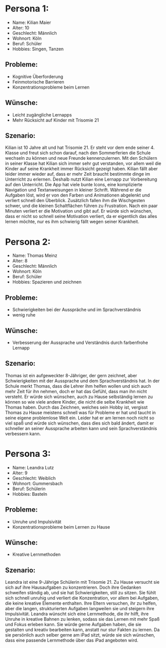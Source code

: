 # Persona 1:
- Name: Kilian Maier
- Alter: 10
- Geschlecht: Männlich
- Wohnort: Köln
- Beruf: Schüler
- Hobbies: Singen, Tanzen
## Probleme:
- Kognitive Überforderung
- Feinmotorische Barrieren
- Konzentrationsprobleme beim Lernen
## Wünsche:
- Leicht zugängliche Lernapps
- Mehr Rücksicht auf Kinder mit Trisomie 21
## Szenario:
Kilian ist 10 Jahre alt und hat Trisomie 21. Er steht vor dem ende seiner 4. Klasse und freut sich schon darauf, nach den Sommerferien die Schule wechseln zu können und neue Freunde kennenzulernen. Mit den Schülern in seiner Klasse hat Kilian sich immer sehr gut verstanden, vor allem weil die Kinder auf seine Krankheit immer Rücksicht gezeigt haben. Kilian fällt aber leider immer wieder auf, dass er mehr Zeit braucht bestimmte dinge im Unterricht zu erlernen. Deshalb nutzt Kilian eine Lernapp zur Vorbereitung auf den Unterricht. Die App hat viele bunte Icons, eine komplizierte Navigation und Textanweisungen in kleiner Schrift. Während er die Aufgaben löst, wird er von den Farben und Animationen abgelenkt und verliert schnell den Überblick. Zusätzlich fallen ihm die Wischgesten schwer, und die kleinen Schaltflächen führen zu Frustration. Nach ein paar Minuten verliert er die Motivation und gibt auf. Er würde sich wünschen, dass er nicht so schnell seine Motivation verliert, da er eigentlich das alles lernen möchte, nur es ihm schwierig fällt wegen seiner Krankheit.

# Persona 2:
- Name: Thomas Meinz
- Alter: 8
- Geschlecht: Männlich
- Wohnort: Köln
- Beruf: Schüler
- Hobbies: Spazieren und zeichnen
## Probleme:
- Schwierigkeiten bei der Ausspräche und im Sprachverständnis
- wenig ruhe
## Wünsche:
- Verbesserung der Aussprache und Verständnis durch farbenfrohe Lernapp
## Szenario:
Thomas ist ein aufgeweckter 8-Jähriger, der gern zeichnet, aber Schwierigkeiten mit der Aussprache und dem Sprachverständnis hat. In der Schule merkt Thomas, dass die Lehrer ihm helfen wollen und sich auch mehr Zeit für ihn nehmen, doch er hat das Gefühl, dass man ihn nicht versteht. Er würde sich wünschen, auch zu Hause selbständig lernen zu können so wie viele andere Kinder, die nicht die selbe Krankheit wie Thomas haben. Durch das Zeichnen, welches sein Hobby ist, vergisst Thomas zu Hause meistens schnell was für Probleme er hat und taucht in seine eigene problemlose Welt ein. Leider hat er am lernen noch nicht so viel spaß und würde sich wünschen, dass dies sich bald ändert, damit er schneller an seiner Aussprache arbeiten kann und sein Sprachverständnis verbessern kann.

# Persona 3:
- Name: Leandra Lutz
- Alter: 9
- Geschlecht: Weiblich
- Wohnort: Gummersbach
- Beruf: Schülerin
- Hobbies: Basteln
## Probleme:
- Unruhe und Impulsivität
- Konzentrationsprobleme beim Lernen zu Hause
## Wünsche:
- Kreative Lernmethoden
## Szenario:
Leandra ist eine 9-Jährige Schülerin mit Trisomie 21.  Zu Hause versucht sie sich auf ihre Hausaufgaben zu konzentrieren. Doch ihre Gedanken schweifen ständig ab, und sie hat Schwierigkeiten, still zu sitzen. Sie fühlt sich schnell unruhig und verliert die Konzentration, vor allem bei Aufgaben, die keine kreative Elemente enthalten. Ihre Eltern versuchen, ihr zu helfen, aber die langen, strukturierten Aufgaben langweilen sie und steigern ihre Impulsivität.
Leandra wünscht sich eine Lernmethode, die ihr hilft, ihre Unruhe in kreative Bahnen zu lenken, sodass sie das Lernen mit mehr Spaß und Fokus erleben kann. Sie würde gerne Aufgaben haben, die sie gestalten und kreativ bearbeiten kann, anstatt nur stur Fakten zu lernen. Da sie persönlich auch selber gerne am iPad sitzt, würde sie sich wünschen, dass eine passende Lernmethode über das iPad angeboten wird.
